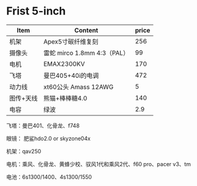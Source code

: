 # Frist 5-inch

| Item      | Content                     | price |
| --------- | --------------------------- | ----- |
| 机架      | Apex5寸碳纤维复刻           | 256   |
| 摄像头    | 雷蛇 mirco 1.8mm 4:3（PAL） | 99    |
| 电机      | EMAX2300KV                  | 170   |
| 飞塔      | 曼巴405+40i的电调           | 472   |
| 动力线    | xt60公头 Amass 12AWG        | 5     |
| 图传+天线 | 熊猫+棒棒糖4.0              | 140   |
| 电容      | 绿波                        | 2.9   |



飞塔：曼巴401、化骨龙、f748

眼镜： 肥鲨hdo2.0 or skyzone04x

机架：qav250

电机：乘风、化骨龙、黄蜂少校、驭风1代和乘风2代、f60 pro、pacer v3、tm

电池：6s1300/1400、4s1300/1550
